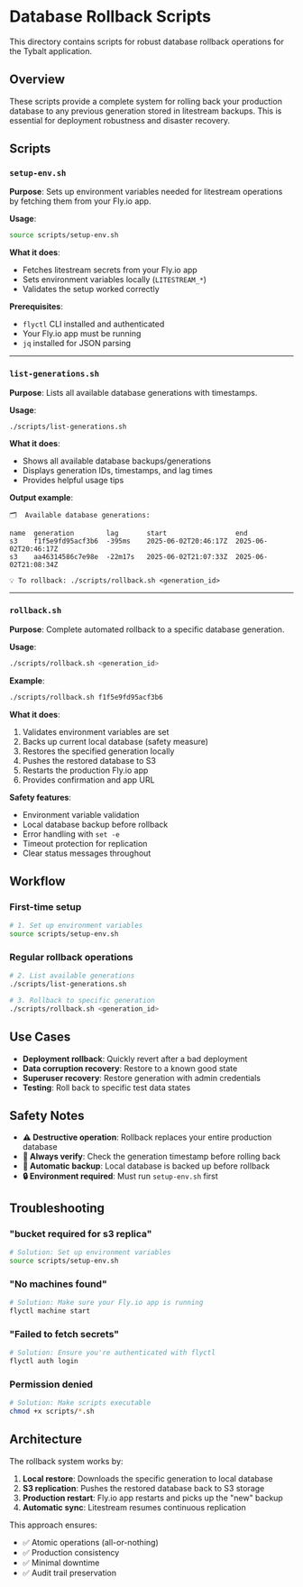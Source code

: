 # Database Rollback Scripts

This directory contains scripts for robust database rollback operations for the Tybalt application.

## Overview

These scripts provide a complete system for rolling back your production database to any previous generation stored in litestream backups. This is essential for deployment robustness and disaster recovery.

## Scripts

### `setup-env.sh`

**Purpose**: Sets up environment variables needed for litestream operations by fetching them from your Fly.io app.

**Usage**:

```bash
source scripts/setup-env.sh
```

**What it does**:

- Fetches litestream secrets from your Fly.io app
- Sets environment variables locally (`LITESTREAM_*`)
- Validates the setup worked correctly

**Prerequisites**:

- `flyctl` CLI installed and authenticated
- Your Fly.io app must be running
- `jq` installed for JSON parsing

---

### `list-generations.sh`

**Purpose**: Lists all available database generations with timestamps.

**Usage**:

```bash
./scripts/list-generations.sh
```

**What it does**:

- Shows all available database backups/generations
- Displays generation IDs, timestamps, and lag times
- Provides helpful usage tips

**Output example**:

```
🗂️  Available database generations:

name  generation        lag       start                 end
s3    f1f5e9fd95acf3b6  -395ms    2025-06-02T20:46:17Z  2025-06-02T20:46:17Z
s3    aa46314586c7e98e  -22m17s   2025-06-02T21:07:33Z  2025-06-02T21:08:34Z

💡 To rollback: ./scripts/rollback.sh <generation_id>
```

---

### `rollback.sh`

**Purpose**: Complete automated rollback to a specific database generation.

**Usage**:

```bash
./scripts/rollback.sh <generation_id>
```

**Example**:

```bash
./scripts/rollback.sh f1f5e9fd95acf3b6
```

**What it does**:

1. Validates environment variables are set
2. Backs up current local database (safety measure)
3. Restores the specified generation locally
4. Pushes the restored database to S3
5. Restarts the production Fly.io app
6. Provides confirmation and app URL

**Safety features**:

- Environment variable validation
- Local database backup before rollback
- Error handling with `set -e`
- Timeout protection for replication
- Clear status messages throughout

## Workflow

### First-time setup

```bash
# 1. Set up environment variables
source scripts/setup-env.sh
```

### Regular rollback operations

```bash
# 2. List available generations
./scripts/list-generations.sh

# 3. Rollback to specific generation
./scripts/rollback.sh <generation_id>
```

## Use Cases

- **Deployment rollback**: Quickly revert after a bad deployment
- **Data corruption recovery**: Restore to a known good state
- **Superuser recovery**: Restore generation with admin credentials
- **Testing**: Roll back to specific test data states

## Safety Notes

- **⚠️ Destructive operation**: Rollback replaces your entire production database
- **📝 Always verify**: Check the generation timestamp before rolling back
- **💾 Automatic backup**: Local database is backed up before rollback
- **🔒 Environment required**: Must run `setup-env.sh` first

## Troubleshooting

### "bucket required for s3 replica"

```bash
# Solution: Set up environment variables
source scripts/setup-env.sh
```

### "No machines found"

```bash
# Solution: Make sure your Fly.io app is running
flyctl machine start
```

### "Failed to fetch secrets"

```bash
# Solution: Ensure you're authenticated with flyctl
flyctl auth login
```

### Permission denied

```bash
# Solution: Make scripts executable
chmod +x scripts/*.sh
```

## Architecture

The rollback system works by:

1. **Local restore**: Downloads the specific generation to local database
2. **S3 replication**: Pushes the restored database back to S3 storage
3. **Production restart**: Fly.io app restarts and picks up the "new" backup
4. **Automatic sync**: Litestream resumes continuous replication

This approach ensures:

- ✅ Atomic operations (all-or-nothing)
- ✅ Production consistency
- ✅ Minimal downtime
- ✅ Audit trail preservation
